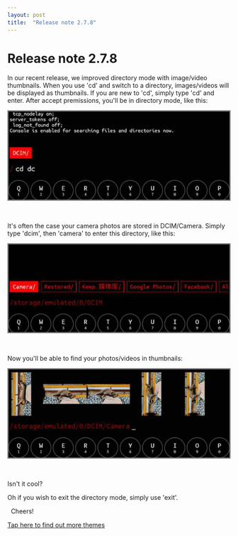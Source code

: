 ```yaml
---
layout: post
title:  "Release note 2.7.8"
---
```


# Release note 2.7.8

In our recent release, we improved directory mode with image/video thumbnails. When you use 'cd' and switch to a directory, images/videos will be displayed as thumbnails. If you are new to 'cd', simply type 'cd' and enter. After accept premissions, you'll be in directory mode, like this:

![](/assets/update_278_1.jpg)

&nbsp;

It's often the case your camera photos are stored in DCIM/Camera. Simply type 'dcim', then 'camera' to enter this directory, like this:

![](/assets/update_278_2.jpg)

&nbsp;


Now you'll be able to find your photos/videos in thumbnails:

![](/assets/update_278_3.jpg)

&nbsp;

Isn't it cool?

Oh if you wish to exit the directory mode, simply use 'exit'. 

&nbsp;
Cheers!

[Tap here to find out more themes](aris://theme_store)